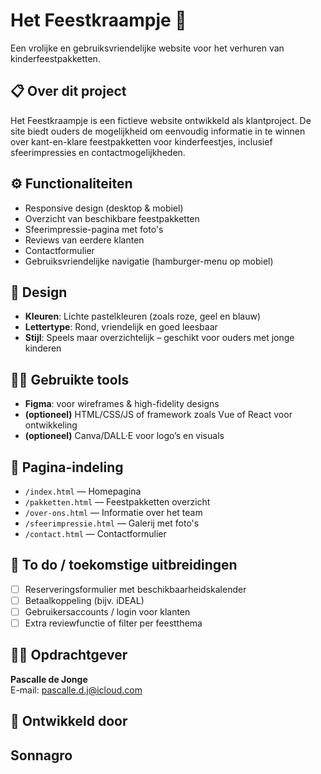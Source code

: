 # Het Feestkraampje 🎉  
Een vrolijke en gebruiksvriendelijke website voor het verhuren van kinderfeestpakketten.

## 📋 Over dit project  
Het Feestkraampje is een fictieve website ontwikkeld als klantproject. De site biedt ouders de mogelijkheid om eenvoudig informatie in te winnen over kant-en-klare feestpakketten voor kinderfeestjes, inclusief sfeerimpressies en contactmogelijkheden.

## ⚙️ Functionaliteiten  
- Responsive design (desktop & mobiel)  
- Overzicht van beschikbare feestpakketten  
- Sfeerimpressie-pagina met foto's  
- Reviews van eerdere klanten  
- Contactformulier  
- Gebruiksvriendelijke navigatie (hamburger-menu op mobiel)

## 🎨 Design  
- **Kleuren**: Lichte pastelkleuren (zoals roze, geel en blauw)  
- **Lettertype**: Rond, vriendelijk en goed leesbaar  
- **Stijl**: Speels maar overzichtelijk – geschikt voor ouders met jonge kinderen

## 🧑‍💻 Gebruikte tools  
- **Figma**: voor wireframes & high-fidelity designs  
- **(optioneel)** HTML/CSS/JS of framework zoals Vue of React voor ontwikkeling  
- **(optioneel)** Canva/DALL·E voor logo’s en visuals

## 📁 Pagina-indeling  
- `/index.html` — Homepagina  
- `/pakketten.html` — Feestpakketten overzicht  
- `/over-ons.html` — Informatie over het team  
- `/sfeerimpressie.html` — Galerij met foto's  
- `/contact.html` — Contactformulier  

## 📌 To do / toekomstige uitbreidingen  
- [ ] Reserveringsformulier met beschikbaarheidskalender  
- [ ] Betaalkoppeling (bijv. iDEAL)  
- [ ] Gebruikersaccounts / login voor klanten  
- [ ] Extra reviewfunctie of filter per feestthema

## 👩‍💼 Opdrachtgever  
**Pascalle de Jonge**  
E-mail: pascalle.d.j@icloud.com

## 🧠 Ontwikkeld door  
Sonnagro
---
